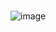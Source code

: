 
# 
![image](https://github.com/Davi-OS/CSharp/assets/112199758/fd38545f-e660-49b8-bcc1-69c14a4b3bef)